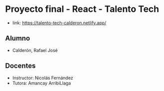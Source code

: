 # Proyecto final - React - Talento Tech
* link: https://talento-tech-calderon.netlify.app/

## Alumno
* Calderón, Rafael José

## Docentes
* Instructor: Nicolás Fernández
* Tutora: Amancay ArribiLlaga

